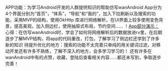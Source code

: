 APP功能：为学习Android开发的人群提供知识的帮助仿写wanAndroid
         App分为4个界面分别为“首页”，“体系”，“导航”和“我的”，加入下拉刷新以及搜索的功能，采用MVP的结构，使用OkHttp 库进行网络解析，在UI界面上较多使用变色背景，提高美观，加入侧边栏，使用抽屉式布局，节约空间......
！[App部分演示：](https://github.com/Masumany/WinterApplication/blob/master/WA.gif)
心得：在仿写wanAndroid时，学会了如何将网络解析后的数据放进rv里，在后期逐步了解MVP结构，将app的代码重改，打包，了解学习了侧边栏还学到了许多新的知识
待提升优化的地方：搜索的功能不太完善只单纯的用关键词过滤，对移动开发还有许多不熟练，了解不深入的地方，会多学习学习的！
                还有许多在wanAndroid中有的点赞，收藏，登陆后查看相关内容......都还未写到，争取逐步完善！
